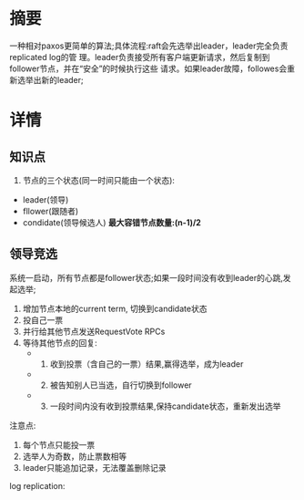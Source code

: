 # 摘要
一种相对paxos更简单的算法;具体流程:raft会先选举出leader，leader完全负责replicated log的管
理。leader负责接受所有客户端更新请求，然后复制到follower节点，并在“安全”的时候执行这些
请求。如果leader故障，followes会重新选举出新的leader;

# 详情
## 知识点
1. 节点的三个状态(同一时间只能由一个状态):
* leader(领导)
* fllower(跟随者)
* condidate(领导候选人)
**最大容错节点数量:(n-1)/2**

## 领导竞选
系统一启动，所有节点都是follower状态;如果一段时间没有收到leader的心跳,发起选举;  
1. 增加节点本地的current term, 切换到candidate状态
2. 投自己一票
3. 并行给其他节点发送RequestVote RPCs
4. 等待其他节点的回复:
	- 1. 收到投票（含自己的一票）结果,赢得选举，成为leader
	- 2. 被告知别人已当选，自行切换到follower
	- 3. 一段时间内没有收到投票结果,保持candidate状态，重新发出选举

注意点: 
1. 每个节点只能投一票
2. 选举人为奇数，防止票数相等
3. leader只能追加记录，无法覆盖删除记录

log replication: